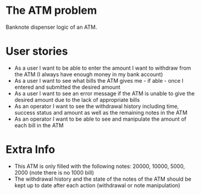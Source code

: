 # The ATM problem
Banknote dispenser logic of an ATM.

# User stories
- As a user I want to be able to enter the amount I want to withdraw from the ATM (I
always have enough money in my bank account)
- As a user I want to see what bills the ATM gives me - if able - once I entered and
submitted the desired amount
- As a user I want to see an error message if the ATM is unable to give the desired
amount due to the lack of appropriate bills
- As an operator I want to see the withdrawal history including time, success status and
amount as well as the remaining notes in the ATM
- As an operator I want to be able to see and manipulate the amount of each bill in the
ATM

# Extra Info
- This ATM is only filled with the following notes: 20000, 10000, 5000, 2000 (note there is no
1000 bill)
- The withdrawal history and the state of the notes of the ATM should be kept up to date after
each action (withdrawal or note manipulation)
